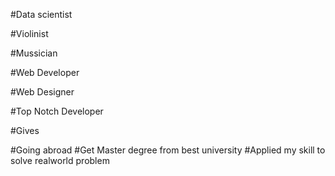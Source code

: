 #Data scientist

#Violinist

#Mussician

#Web Developer

#Web Designer

#Top Notch Developer

#Gives

#Going abroad
#Get Master degree from best university
#Applied my skill to solve realworld problem